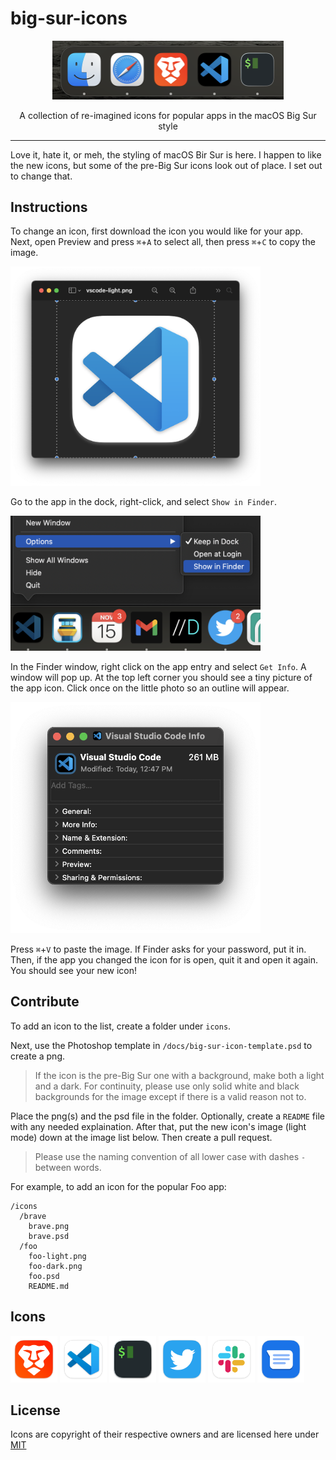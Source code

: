 # big-sur-icons

<p align="center"><img src="doc/img/sample.png" width="370" /></p>
<p align="center">A collection of re-imagined icons for popular apps in the macOS Big Sur style</p>
<hr />

Love it, hate it, or meh, the styling of macOS Bir Sur is here. I happen to like the new icons, but some of the pre-Big Sur icons look out of place. I set out to change that.

## Instructions

To change an icon, first download the icon you would like for your app. Next, open Preview and press `⌘`+`A` to select all, then press `⌘`+`C` to copy the image.

<p><img src="doc/img/preview.png" width="400" /></p>

Go to the app in the dock, right-click, and select `Show in Finder`.

<p><img src="doc/img/showinfinder.png" width="400" /></p>

In the Finder window, right click on the app entry and select `Get Info`. A window will pop up. At the top left corner you should see a tiny picture of the app icon. Click once on the little photo so an outline will appear.

<p><img src="doc/img/outline.png" width="400" /></p>

Press `⌘`+`V` to paste the image. If Finder asks for your password, put it in. Then, if the app you changed the icon for is open, quit it and open it again. You should see your new icon!

## Contribute

To add an icon to the list, create a folder under `icons`.

Next, use the Photoshop template in `/docs/big-sur-icon-template.psd` to create a png.

> If the icon is the pre-Big Sur one with a background, make both a light and a dark. For continuity, please use only solid white and black backgrounds for the image except if there is a valid reason not to.

Place the png(s) and the psd file in the folder. Optionally, create a `README` file with any needed explaination. After that, put the new icon's image (light mode) down at the image list below. Then create a pull request.

> Please use the naming convention of all lower case with dashes `-` between words.

For example, to add an icon for the popular Foo app:

```
/icons
  /brave
    brave.png
    brave.psd
  /foo
    foo-light.png
    foo-dark.png
    foo.psd
    README.md
```

## Icons

<p>
  <img src="icons/brave/brave.png" width="75" alt="Brave"/>
  <img src="icons/vscode/vscode-light.png" width="75" alt="VSCode"/>
  <img src="icons/iterm/iterm.png" width="75" alt="iTerm"/>
  <img src="icons/twitter/twitter.png" width="75" alt="Twitter"/>
  <img src="icons/slack/slack-light.png" width="75" alt="Slack"/>
  <img src="icons/google/messages/messages.png" width="75" alt="Google Messages"/>
</p>

## License

Icons are copyright of their respective owners and are licensed here under [MIT](./LICENSE)

